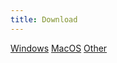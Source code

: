```yaml
---
title: Download
---
```


[Windows](https://github.com/biolayout/biolayout/releases/download/3.4/BioLayout-3.4-installer.exe)
[MacOS](https://github.com/biolayout/biolayout/releases/download/3.4/BioLayout-3.4.dmg)
[Other](https://github.com/biolayout/biolayout/releases/download/3.4/BioLayout-3.4.jar)
